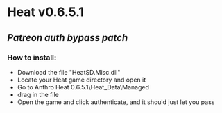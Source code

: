 # Heat v0.6.5.1
## _Patreon auth bypass patch_

### How to install:

- Download the file "HeatSD.Misc.dll"
- Locate your Heat game directory and open it
- Go to Anthro Heat 0.6.5.1\Heat_Data\Managed
- drag in the file
- Open the game and click authenticate, and it should just let you pass